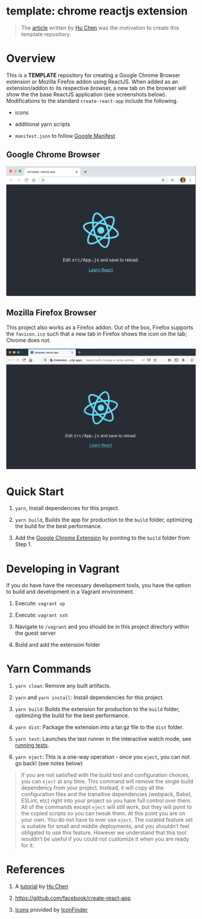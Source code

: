 # template: chrome reactjs extension

> The <a href="https://levelup.gitconnected.com/how-to-use-react-js-to-create-chrome-extension-in-5-minutes-2ddb11899815">article</a> written by <a href="https://levelup.gitconnected.com/@chen">Hu Chen</a> was the motivation to create this template repository.

# Overview

This is a **TEMPLATE** repository for creating a Google Chrome Browser extension or Mozilla Firefox addon using ReactJS. When added as an extension/addon to its respective browser, a new tab on the browser will show the the base ReactJS application (see screenshots below). Modifications to the standard `create-react-app` include the following.

* icons

* additional yarn scripts

* `manifest.json` to follow <a href="https://developer.chrome.com/extensions/manifest">Google Manifest</a>

## Google Chrome Browser

![alt text](doc/template.png "Base reactjs application as a Chrome extension")

## Mozilla Firefox Browser

This project also works as a Firefox addon. Out of the box, Firefox supports the `favicon.ico` such that a new tab in Firefox shows the icon on the tab; Chrome does not.

![alt text](doc/firefox.png "Base reactjs application as a Firefox addon")

# Quick Start

1. `yarn`, Install dependencies for this project.

2. `yarn build`, Builds the app for production to the `build` folder, optimizing the build for the best performance.

3. Add the <a href="https://developer.chrome.com/extensions/getstarted">Google Chrome Extension</a> by pointing to the `build` folder from Step 1.

# Developing in Vagrant

If you do have have the necessary development tools, you have the option to build and development in a Vagrant environment.

1. Execute: `vagrant up`

2. Execute: `vagrant ssh`

3. Navigate to `/vagrant` and you should be in this project directory within the guest server

4. Build and add the extension folder

# Yarn Commands

1. `yarn clean`: Remove any built artifacts.

2. `yarn` and `yarn install`: Install dependencies for this project.

3. `yarn build`: Builds the extension for production to the `build` folder, optimizing the build for the best performance.

4. `yarn dist`: Package the extension into a tar.gz file to the `dist` folder.

5. `yarn test`: Launches the test runner in the interactive watch mode, see [running tests](https://facebook.github.io/create-react-app/docs/running-tests).

6. `yarn eject`: This is a one-way operation - once you `eject`, you can not go back! (see notes below)

> If you are not satisfied with the build tool and configuration choices, you can `eject` at any time. This command will remove the single build dependency from your project. Instead, it will copy all the configuration files and the transitive dependencies (webpack, Babel, ESLint, etc) right into your project so you have full control over them. All of the commands except `eject` will still work, but they will point to the copied scripts so you can tweak them. At this point you are on your own. You do not have to ever use `eject`. The curated feature set is suitable for small and middle deployments, and you shouldn’t feel obligated to use this feature. However we understand that this tool wouldn’t be useful if you could not customize it when you are ready for it.

# References

1. A <a href="https://levelup.gitconnected.com/how-to-use-react-js-to-create-chrome-extension-in-5-minutes-2ddb11899815">tutorial</a> by <a href="https://levelup.gitconnected.com/@chen">Hu Chen</a>

2. https://github.com/facebook/create-react-app

3. <a href="https://www.iconfinder.com/iconsets/social-media-and-payment">Icons</a> provided by <a href="https://www.iconfinder.com/">IconFinder</a>
